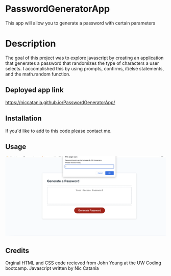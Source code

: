 # PasswordGeneratorApp
This app will allow you to generate a password with certain parameters

# Description
The goal of this project was to explore javascript by creating an application that generates a password that randomizes the type of characters a user selects. I accomplished this by using prompts, confirms, if/else statements, and the math.random function. 

## Deployed app link
https://niccatania.github.io/PasswordGeneratorApp/

 
## Installation

If you'd like to add to this code please contact me. 

## Usage

![Main page with first prompt](/assets/mainImg.png)
  

## Credits

Orginal HTML and CSS code recieved from John Young at the UW Coding bootcamp. Javascript written by Nic Catania


